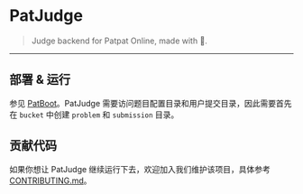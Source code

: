 # PatJudge

> Judge backend for Patpat Online, made with 💖.

---

## 部署 & 运行

参见 [PatBoot](https://github.com/JavaEE-PatPatOnline/PatBoot)。PatJudge 需要访问题目配置目录和用户提交目录，因此需要首先在 `bucket` 中创建 `problem` 和 `submission` 目录。

## 贡献代码

如果你想让 PatJudge 继续运行下去，欢迎加入我们维护该项目，具体参考 [CONTRIBUTING.md](CONTRIBUTING.md)。
